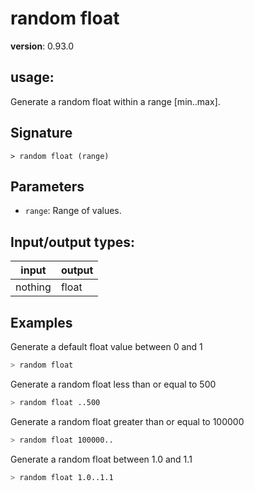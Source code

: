 # random float

**version**: 0.93.0

## **usage**:

Generate a random float within a range [min..max].

## Signature

`> random float (range)`

## Parameters

- `range`: Range of values.

## Input/output types:

| input   | output |
| ------- | ------ |
| nothing | float  |

## Examples

Generate a default float value between 0 and 1

```bash
> random float
```

Generate a random float less than or equal to 500

```bash
> random float ..500
```

Generate a random float greater than or equal to 100000

```bash
> random float 100000..
```

Generate a random float between 1.0 and 1.1

```bash
> random float 1.0..1.1
```
